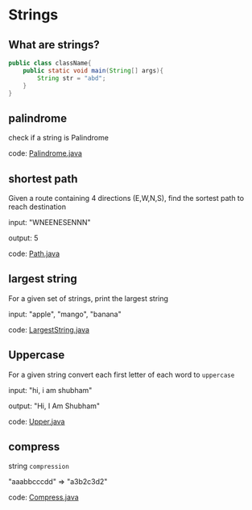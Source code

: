 # Strings

## What are strings?

```java
public class className{
    public static void main(String[] args){
        String str = "abd";
    }
}
```

## palindrome

check if a string is Palindrome

code: [Palindrome.java](../../../src/Linear/String/Palindrome.java)

## shortest path

Given a route containing 4 directions (E,W,N,S), find the sortest path to reach destination

input: "WNEENESENNN"

output: 5

code: [Path.java](../../../src/Linear/String/Path.java)

## largest string

For a given set of strings, print the largest string

input: "apple", "mango", "banana"

code: [LargestString.java](../../../src/Linear/String/LargestString.java)

## Uppercase

For a given string convert each first letter of each word to `uppercase`

input: "hi, i am shubham"

output: "Hi, I Am Shubham"

code: [Upper.java](../../../src/Linear/String/Upper.java)


## compress
string `compression`

"aaabbcccdd" => "a3b2c3d2"

code: [Compress.java](../../../src/Linear/String/Cpmpress.java)
